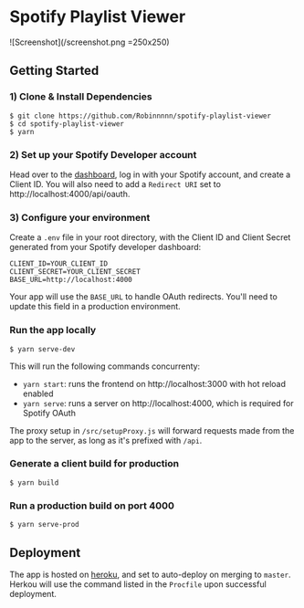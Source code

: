 # Spotify Playlist Viewer

![Screenshot](/screenshot.png =250x250)

## Getting Started

### 1) Clone & Install Dependencies

```
$ git clone https://github.com/Robinnnnn/spotify-playlist-viewer
$ cd spotify-playlist-viewer
$ yarn
```

### 2) Set up your Spotify Developer account

Head over to the [dashboard](https://developer.spotify.com/dashboard), log in with your Spotify account, and create a Client ID. You will also need to add a `Redirect URI` set to http://localhost:4000/api/oauth. 

### 3) Configure your environment

Create a `.env` file in your root directory, with the Client ID and Client Secret generated from your Spotify developer dashboard:

```
CLIENT_ID=YOUR_CLIENT_ID
CLIENT_SECRET=YOUR_CLIENT_SECRET
BASE_URL=http://localhost:4000
```

Your app will use the `BASE_URL` to handle OAuth redirects. You'll need to update this field in a production environment.


### Run the app locally

```
$ yarn serve-dev
```

This will run the following commands concurrenty:
- `yarn start`: runs the frontend on http://localhost:3000 with hot reload enabled
- `yarn serve`: runs a server on http://localhost:4000, which is required for Spotify OAuth

The proxy setup in `/src/setupProxy.js` will forward requests made from the app to the server, as long as it's prefixed with `/api`. 

### Generate a client build for production

```
$ yarn build
```

### Run a production build on port 4000

```
$ yarn serve-prod
```

## Deployment

The app is hosted on [heroku](https://www.heroku.com/), and set to auto-deploy on merging to `master`. Herkou will use the command listed in the `Procfile` upon successful deployment.